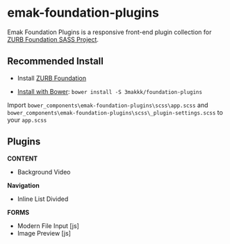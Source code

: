 emak-foundation-plugins
==================

Emak Foundation Plugins is a responsive front-end plugin collection for [ZURB Foundation SASS Project](http://foundation.zurb.com/docs/sass.html). 

Recommended Install
------------

*  Install [ZURB Foundation](http://foundation.zurb.com/docs/sass.html)

* [Install with Bower](http://bower.io): ```bower install -S 3makkk/foundation-plugins```

Import ```bower_components\emak-foundation-plugins\scss\app.scss``` and ```bower_components\emak-foundation-plugins\scss\_plugin-settings.scss``` to your ```app.scss``` 


Plugins
-------
**CONTENT**
* Background Video


**Navigation**
* Inline List Divided

**FORMS**
* Modern File Input [js]
* Image Preview [js]











